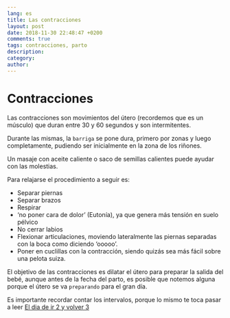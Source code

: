 ```yaml
---
lang: es
title: Las contracciones
layout: post
date: 2018-11-30 22:48:47 +0200
comments: true
tags: contracciones, parto
description:
category:
author:
---
```


# Contracciones
Las contracciones son movimientos del útero (recordemos que es un músculo) que duran entre 30 y 60 segundos y son intermitentes.

Durante las mismas, la `barriga` se pone dura, primero por zonas y luego completamente, pudiendo ser inicialmente en la zona de los riñones.

Un masaje con aceite caliente o saco de semillas calientes puede ayudar con las molestias.

Para relajarse el procedimiento a seguir es:
- Separar piernas
- Separar brazos
- Respirar
- ‘no poner cara de dolor’ (Eutonía), ya que genera más tensión en suelo pélvico
- No cerrar labios
- Flexionar articulaciones, moviendo lateralmente las piernas separadas con la boca como diciendo ‘ooooo’.
- Poner en cuclillas con la contracción, siendo quizás sea más fácil sobre una pelota suiza.

El objetivo de las contracciones es dilatar el útero para preparar la salida del bebé, aunque antes de la fecha del parto, es posible que notemos alguna porque el útero se va `preparando` para el gran día.

Es importante recordar contar los intervalos, porque lo mismo te toca pasar a leer [El dia de ir 2 y volver 3](el-dia-de-ir-2-y-volver-3.markdown)